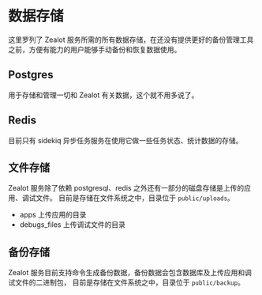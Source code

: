 # 数据存储

这里罗列了 Zealot 服务所需的所有数据存储，在还没有提供更好的备份管理工具之前，方便有能力的用户能够手动备份和恢复数据使用。

## Postgres

用于存储和管理一切和 Zealot 有关数据，这个就不用多说了。

## Redis

目前只有 sidekiq 异步任务服务在使用它做一些任务状态、统计数据的存储。

## 文件存储

Zealot 服务除了依赖 postgresql、redis 之外还有一部分的磁盘存储是上传的应用、调试文件。
目前是存储在文件系统之中，目录位于 `public/uploads`。

- apps 上传应用的目录
- debugs_files 上传调试文件的目录

## 备份存储

Zealot 服务目前支持命令生成备份数据，备份数据会包含数据库及上传应用和调试文件的二进制包，
目前是存储在文件系统之中，目录位于 `public/backup`。
